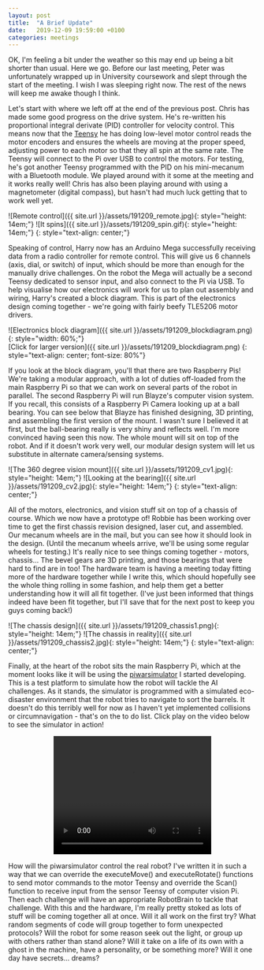 ```yaml
---
layout: post
title:  "A Brief Update"
date:   2019-12-09 19:59:00 +0100
categories: meetings
---
```


OK, I'm feeling a bit under the weather so this may end up being a bit shorter than usual. Here we go. Before our last meeting, Peter was unfortunately wrapped up in University coursework and slept through the start of the meeting. I wish I was sleeping right now. The rest of the news will keep me awake though I think.

Let's start with where we left off at the end of the previous post. Chris has made some good progress on the drive system. He's re-written his proportional integral derivate (PID) controller for velocity control. This means now that the [Teensy](https://www.pjrc.com/store/teensy32.html) he has doing low-level motor control reads the motor encoders and ensures the wheels are moving at the proper speed, adjusting power to each motor so that they all spin at the same rate. The Teensy will connect to the Pi over USB to control the motors. For testing, he's got another Teensy programmed with the PID on his mini-mecanum with a Bluetooth module. We played around with it some at the meeting and it works really well! Chris has also been playing around with using a magnetometer (digital compass), but hasn't had much luck getting that to work well yet.

![Remote control]({{ site.url }}/assets/191209_remote.jpg){: style="height: 14em;"} ![It spins]({{ site.url }}/assets/191209_spin.gif){: style="height: 14em;"}
{: style="text-align: center;"}

Speaking of control, Harry now has an Arduino Mega successfully receiving data from a radio controller for remote control. This will give us 6 channels (axis, dial, or switch) of input, which should be more than enough for the manually drive challenges. On the robot the Mega will actually be a second Teensy dedicated to sensor input, and also connect to the Pi via USB. To help visualise how our electronics will work for us to plan out assembly and wiring, Harry's created a block diagram. This is part of the electronics design coming together - we're going with fairly beefy TLE5206 motor drivers.

![Electronics block diagram]({{ site.url }}/assets/191209_blockdiagram.png){: style="width: 60%;"}<br/>[Click for larger version]({{ site.url }}/assets/191209_blockdiagram.png)
{: style="text-align: center; font-size: 80%"}

If you look at the block diagram, you'll that there are two Raspberry Pis! We're taking a modular approach, with a lot of duties off-loaded from the main Raspberry Pi so that we can work on several parts of the robot in parallel. The second Raspberry Pi will run Blayze's computer vision system. If you recall, this consists of a Raspberry Pi Camera looking up at a ball bearing. You can see below that Blayze has finished designing, 3D printing, and assembling the first version of the mount. I wasn't sure I believed it at first, but the ball-bearing really is very shiny and reflects well. I'm more convinced having seen this now. The whole mount will sit on top of the robot. And if it doesn't work very well, our modular design system will let us substitute in alternate camera/sensing systems.

![The 360 degree vision mount]({{ site.url }}/assets/191209_cv1.jpg){: style="height: 14em;"} ![Looking at the bearing]({{ site.url }}/assets/191209_cv2.jpg){: style="height: 14em;"}
{: style="text-align: center;"}

All of the motors, electronics, and vision stuff sit on top of a chassis of course. Which we now have a prototype of! Robbie has been working over time to get the first chassis revision designed, laser cut, and assembled. Our mecanum wheels are in the mail, but you can see how it should look in the design. (Until the mecanum wheels arrive, we'll be using some regular wheels for testing.) It's really nice to see things coming together - motors, chassis... The bevel gears are 3D printing, and those bearings that were hard to find are in too! The hardware team is having a meeting today fitting more of the hardware together while I write this, which should hopefully see the whole thing rolling in some fashion, and help them get a better understanding how it will all fit together. (I've just been informed that things indeed have been fit together, but I'll save that for the next post to keep you guys coming back!)

![The chassis design]({{ site.url }}/assets/191209_chassis1.png){: style="height: 14em;"} ![The chassis in reality]({{ site.url }}/assets/191209_chassis2.jpg){: style="height: 14em;"}
{: style="text-align: center;"}

Finally, at the heart of the robot sits the main Raspberry Pi, which at the moment looks like it will be using the [piwarsimulator](https://github.com/ShefBots/piwarsimulator/) I started developing. This is a test platform to simulate how the robot will tackle the AI challenges. As it stands, the simulator is programmed with a simulated eco-disaster environment that the robot tries to navigate to sort the barrels. It doesn't do this terribly well for now as I haven't yet implemented collisions or circumnavigation - that's on the to do list. Click play on the video below to see the simulator in action!

<video height="640" width="480" style="margin-left: auto; margin-right: auto; width: 320px; height: 240px; display: block; border: solid 1px white; margin-top: 5px; margin-bottom: 5px" controls>
  <source type="video/mp4" src="{{ site.baseurl }}/assets/191209_simulator.mp4">
  <source type="video/ogg" src="{{ site.baseurl }}/assets/191209_simulator.ogv">
  <source type="video/webm" src="{{ site.baseurl }}/assets/191209_simulator.webm">
</video>

How will the piwarsimulator control the real robot? I've written it in such a way that we can override the executeMove() and executeRotate() functions to send motor commands to the motor Teensy and override the Scan() function to receive input from the sensor Teensy of computer vision Pi. Then each challenge will have an appropriate RobotBrain to tackle that challenge. With this and the hardware, I'm really pretty stoked as lots of stuff will be coming together all at once. Will it all work on the first try? What random segments of code will group together to form unexpected protocols? Will the robot for some reason seek out the light, or group up with others rather than stand alone? Will it take on a life of its own with a ghost in the machine, have a personality, or be something more? Will it one day have secrets... dreams?
